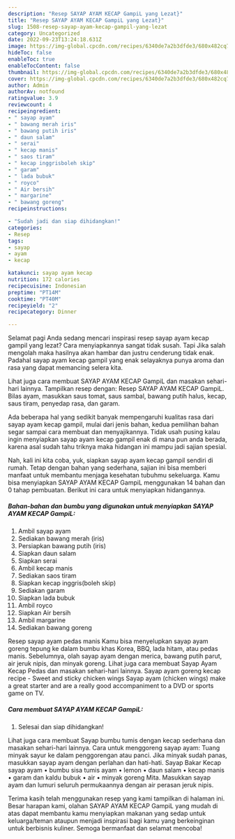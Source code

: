 ```yaml
---
description: "Resep SAYAP AYAM KECAP GampiL yang Lezat}"
title: "Resep SAYAP AYAM KECAP GampiL yang Lezat}"
slug: 1508-resep-sayap-ayam-kecap-gampil-yang-lezat
category: Uncategorized
date: 2022-09-23T13:24:18.631Z
image: https://img-global.cpcdn.com/recipes/6340de7a2b3dfde3/680x482cq70/sayap-ayam-kecap-gampil-foto-resep-utama.jpg
hideToc: false
enableToc: true
enableTocContent: false
thumbnail: https://img-global.cpcdn.com/recipes/6340de7a2b3dfde3/680x482cq70/sayap-ayam-kecap-gampil-foto-resep-utama.jpg
cover: https://img-global.cpcdn.com/recipes/6340de7a2b3dfde3/680x482cq70/sayap-ayam-kecap-gampil-foto-resep-utama.jpg
author: Admin
authorAv: notfound
ratingvalue: 3.9
reviewcount: 4
recipeingredient:
- " sayap ayam"
- " bawang merah iris"
- " bawang putih iris"
- " daun salam"
- " serai"
- " kecap manis"
- " saos tiram"
- " kecap inggrisboleh skip"
- " garam"
- " lada bubuk"
- " royco"
- " Air bersih"
- " margarine"
- " bawang goreng"
recipeinstructions:

- "Sudah jadi dan siap dihidangkan!"
categories:
- Resep
tags:
- sayap
- ayam
- kecap

katakunci: sayap ayam kecap 
nutrition: 172 calories
recipecuisine: Indonesian
preptime: "PT14M"
cooktime: "PT40M"
recipeyield: "2"
recipecategory: Dinner

---
```



Selamat pagi Anda sedang mencari inspirasi resep sayap ayam kecap gampil yang lezat? Cara menyiapkannya sangat tidak susah. Tapi Jika salah mengolah maka hasilnya akan hambar dan justru cenderung tidak enak. Padahal sayap ayam kecap gampil yang enak selayaknya punya aroma dan rasa yang dapat memancing selera kita.


Lihat juga cara membuat SAYAP AYAM KECAP GampiL dan masakan sehari-hari lainnya. Tampilkan resep dengan: Resep SAYAP AYAM KECAP GampiL. Bilas ayam, masukkan saus tomat, saus sambal, bawang putih halus, kecap, saus tiram, penyedap rasa, dan garam.

Ada beberapa hal yang sedikit banyak mempengaruhi kualitas rasa dari sayap ayam kecap gampil, mulai dari jenis bahan, kedua pemilihan bahan segar sampai cara membuat dan menyajikannya. Tidak usah pusing kalau ingin menyiapkan sayap ayam kecap gampil enak di mana pun anda berada, karena asal sudah tahu triknya maka hidangan ini mampu jadi sajian spesial.


Nah, kali ini kita coba, yuk, siapkan sayap ayam kecap gampil sendiri di rumah. Tetap dengan bahan yang sederhana, sajian ini bisa memberi manfaat untuk membantu menjaga kesehatan tubuhmu sekeluarga. Kamu bisa menyiapkan SAYAP AYAM KECAP GampiL menggunakan 14 bahan dan 0 tahap pembuatan. Berikut ini cara untuk menyiapkan hidangannya.

<!--inarticleads1-->

##### Bahan-bahan dan bumbu yang digunakan untuk menyiapkan SAYAP AYAM KECAP GampiL:

1. Ambil  sayap ayam
1. Sediakan  bawang merah (iris)
1. Persiapkan  bawang putih (iris)
1. Siapkan  daun salam
1. Siapkan  serai
1. Ambil  kecap manis
1. Sediakan  saos tiram
1. Siapkan  kecap inggris(boleh skip)
1. Sediakan  garam
1. Siapkan  lada bubuk
1. Ambil  royco
1. Siapkan  Air bersih
1. Ambil  margarine
1. Sediakan  bawang goreng


Resep sayap ayam pedas manis Kamu bisa menyelupkan sayap ayam goreng tepung ke dalam bumbu khas Korea, BBQ, lada hitam, atau pedas manis. Sebelumnya, olah sayap ayam dengan merica, bawang putih parut, air jeruk nipis, dan minyak goreng. Lihat juga cara membuat Sayap Ayam Kecap Pedas dan masakan sehari-hari lainnya. Sayap ayam goreng kecap recipe - Sweet and sticky chicken wings Sayap ayam (chicken wings) make a great starter and are a really good accompaniment to a DVD or sports game on TV. 

<!--inarticleads2-->

##### Cara membuat SAYAP AYAM KECAP GampiL:


1. Selesai dan siap dihidangkan!

Lihat juga cara membuat Sayap bumbu tumis dengan kecap sederhana dan masakan sehari-hari lainnya. Cara untuk menggoreng sayap ayam: Tuang minyak sayur ke dalam penggorengan atau panci. Jika minyak sudah panas, masukkan sayap ayam dengan perlahan dan hati-hati. Sayap Bakar Kecap sayap ayam • bumbu sisa tumis ayam • lemon • daun salam • kecap manis • garam dan kaldu bubuk • air • minyak goreng Mita. Masukkan sayap ayam dan lumuri seluruh permukaannya dengan air perasan jeruk nipis. 

Terima kasih telah menggunakan resep yang kami tampilkan di halaman ini. Besar harapan kami, olahan SAYAP AYAM KECAP GampiL yang mudah di atas dapat membantu kamu menyiapkan makanan yang sedap untuk keluarga/teman ataupun menjadi inspirasi bagi kamu yang berkeinginan untuk berbisnis kuliner. Semoga bermanfaat dan selamat mencoba!

